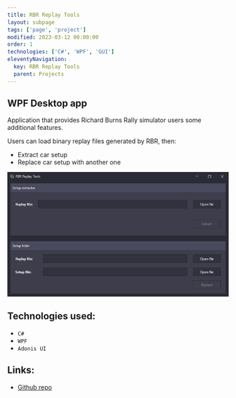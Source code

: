 ```yaml
---
title: RBR Replay Tools
layout: subpage
tags: ['page', 'project']
modified: 2023-03-12 00:00:00
order: 1
technologies: ['C#', 'WPF', 'GUI']
eleventyNavigation:
  key: RBR Replay Tools
  parent: Projects
---
```

<div class="project-page">
<h2>WPF Desktop app</h2>
<p>Application that provides Richard Burns Rally simulator users some additional features.

Users can load binary replay files generated by RBR, then:
<ul class="list-disc">
  <li>Extract car setup</li>
  <li>Replace car setup with another one</li>
</ul>

<img src="/images/rbr-rt.png">

  <h2>Technologies used:</h2>
  <ul class="list-disc">
    <li><code>C#</code></li>
    <li><code>WPF</code></li>
    <li><code>Adonis UI</code></li>
  </ul>
  
  <h2>Links:</h2>
  <ul class="list-disc">
    <li><a class="hyperlink external" href="https://github.com/wbsth/rbr-rt">Github repo</a></li>
  </ul>

</div>